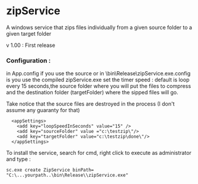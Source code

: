 # zipService
A windows service that zips files individually from a given source folder to a given target folder 

v 1.00 : First release

### Configuration :
in App.config if you use the source or in \bin\Release\zipService.exe.config is you use the compiled zipService.exe
set the timer speed : default is loop every 15 seconds,the source folder where you will put the files to compress and the destination folder (targetFolder) where the sipped files will go.

Take notice that the source files are destroyed in the process
(I don't assume any guaranty for that)

```
  <appSettings>
    <add key="loopSpeedInSeconds" value="15" />
    <add key="sourceFolder" value ="c:\testzip\"/>
    <add key="targetFolder" value="c:\testzip\done\"/>
  </appSettings>
```
To install the service, search for cmd, right click to execute as administrator and type :
```
sc.exe create ZipService binPath= "C:\...yourpath..\bin\Release\\zipService.exe"
```


